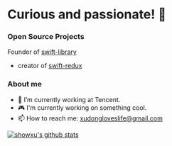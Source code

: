 # Curious and passionate! 👋

<!--
**showxu/showxu** is a ✨ _special_ ✨ repository because its `README.md` (this file) appears on your GitHub profile.

Here are some ideas to get you started:
-->

### Open Source Projects

Founder of [swift-library](https://github.com/swift-library)
- creator of [swift-redux](https://github.com/swift-library/swift-redux)

### About me

- 🔭 I’m currently working at Tencent.
- 🎮 I'm currently working on something cool.
- 📫 How to reach me: xudongloveslife@gmail.com

[![showxu's github stats](https://github-readme-stats.vercel.app/api?username=showxu&count_private=true&show_icons=true&theme=buefy)](https://github.com/showxu) 
